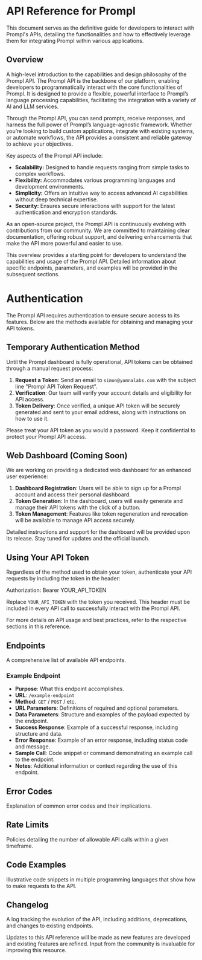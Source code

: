 # API Reference for Prompl

This document serves as the definitive guide for developers to interact with Prompl's APIs, detailing the functionalities and how to effectively leverage them for integrating Prompl within various applications.

## Overview

A high-level introduction to the capabilities and design philosophy of the Prompl API. The Prompl API is the backbone of our platform, enabling developers to programmatically interact with the core functionalities of Prompl. It is designed to provide a flexible, powerful interface to Prompl’s language processing capabilities, facilitating the integration with a variety of AI and LLM services.

Through the Prompl API, you can send prompts, receive responses, and harness the full power of Prompl’s language-agnostic framework. Whether you’re looking to build custom applications, integrate with existing systems, or automate workflows, the API provides a consistent and reliable gateway to achieve your objectives.

Key aspects of the Prompl API include:

- **Scalability:** Designed to handle requests ranging from simple tasks to complex workflows.
- **Flexibility:** Accommodates various programming languages and development environments.
- **Simplicity:** Offers an intuitive way to access advanced AI capabilities without deep technical expertise.
- **Security:** Ensures secure interactions with support for the latest authentication and encryption standards.

As an open-source project, the Prompl API is continuously evolving with contributions from our community. We are committed to maintaining clear documentation, offering robust support, and delivering enhancements that make the API more powerful and easier to use.

This overview provides a starting point for developers to understand the capabilities and usage of the Prompl API. Detailed information about specific endpoints, parameters, and examples will be provided in the subsequent sections.


# Authentication

The Prompl API requires authentication to ensure secure access to its features. Below are the methods available for obtaining and managing your API tokens.

## Temporary Authentication Method

Until the Prompl dashboard is fully operational, API tokens can be obtained through a manual request process:

1. **Request a Token**: Send an email to `simon@yamnalabs.com` with the subject line "Prompl API Token Request".
2. **Verification**: Our team will verify your account details and eligibility for API access.
3. **Token Delivery**: Once verified, a unique API token will be securely generated and sent to your email address, along with instructions on how to use it.

Please treat your API token as you would a password. Keep it confidential to protect your Prompl API access.

## Web Dashboard (Coming Soon)

We are working on providing a dedicated web dashboard for an enhanced user experience:

1. **Dashboard Registration**: Users will be able to sign up for a Prompl account and access their personal dashboard.
2. **Token Generation**: In the dashboard, users will easily generate and manage their API tokens with the click of a button.
3. **Token Management**: Features like token regeneration and revocation will be available to manage API access securely.

Detailed instructions and support for the dashboard will be provided upon its release. Stay tuned for updates and the official launch.

## Using Your API Token

Regardless of the method used to obtain your token, authenticate your API requests by including the token in the header:

Authorization: Bearer YOUR_API_TOKEN


Replace `YOUR_API_TOKEN` with the token you received. This header must be included in every API call to successfully interact with the Prompl API.

For more details on API usage and best practices, refer to the respective sections in this reference.


## Endpoints

A comprehensive list of available API endpoints.

### Example Endpoint

- **Purpose**: What this endpoint accomplishes.
- **URL**: `/example-endpoint`
- **Method**: `GET` / `POST` / etc.
- **URL Parameters**: Definitions of required and optional parameters.
- **Data Parameters**: Structure and examples of the payload expected by the endpoint.
- **Success Response**: Example of a successful response, including structure and data.
- **Error Response**: Example of an error response, including status code and message.
- **Sample Call**: Code snippet or command demonstrating an example call to the endpoint.
- **Notes**: Additional information or context regarding the use of this endpoint.
   
## Error Codes

Explanation of common error codes and their implications.

## Rate Limits

Policies detailing the number of allowable API calls within a given timeframe.

## Code Examples

Illustrative code snippets in multiple programming languages that show how to make requests to the API.

## Changelog

A log tracking the evolution of the API, including additions, deprecations, and changes to existing endpoints.

Updates to this API reference will be made as new features are developed and existing features are refined. Input from the community is invaluable for improving this resource.
